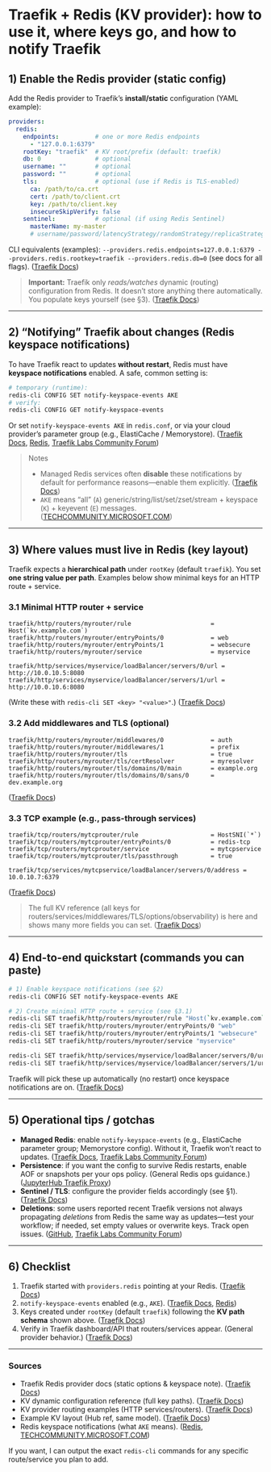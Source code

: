 # Traefik + Redis (KV provider): how to use it, where keys go, and how to notify Traefik

## 1) Enable the Redis provider (static config)

Add the Redis provider to Traefik’s **install/static** configuration (YAML example):

```yaml
providers:
  redis:
    endpoints:          # one or more Redis endpoints
      - "127.0.0.1:6379"
    rootKey: "traefik"  # KV root/prefix (default: traefik)
    db: 0               # optional
    username: ""        # optional
    password: ""        # optional
    tls:                # optional (use if Redis is TLS-enabled)
      ca: /path/to/ca.crt
      cert: /path/to/client.crt
      key: /path/to/client.key
      insecureSkipVerify: false
    sentinel:           # optional (if using Redis Sentinel)
      masterName: my-master
      # username/password/latencyStrategy/randomStrategy/replicaStrategy/useDisconnectedReplicas available
```

CLI equivalents (examples):
`--providers.redis.endpoints=127.0.0.1:6379 --providers.redis.rootkey=traefik --providers.redis.db=0` (see docs for all flags). ([Traefik Docs][1])

> **Important:** Traefik only *reads/watches* dynamic (routing) configuration from Redis. It doesn’t store anything there automatically. You populate keys yourself (see §3). ([Traefik Docs][1])

---

## 2) “Notifying” Traefik about changes (Redis keyspace notifications)

To have Traefik react to updates **without restart**, Redis must have **keyspace notifications** enabled. A safe, common setting is:

```bash
# temporary (runtime):
redis-cli CONFIG SET notify-keyspace-events AKE
# verify:
redis-cli CONFIG GET notify-keyspace-events
```

Or set `notify-keyspace-events AKE` in `redis.conf`, or via your cloud provider’s parameter group (e.g., ElastiCache / Memorystore). ([Traefik Docs][1], [Redis][2], [Traefik Labs Community Forum][3])

> Notes
>
> * Managed Redis services often **disable** these notifications by default for performance reasons—enable them explicitly. ([Traefik Docs][1])
> * `AKE` means “all” (`A`) generic/string/list/set/zset/stream + keyspace (`K`) + keyevent (`E`) messages. ([TECHCOMMUNITY.MICROSOFT.COM][4])

---

## 3) Where values must live in Redis (key layout)

Traefik expects a **hierarchical path** under `rootKey` (default `traefik`). You set **one string value per path**. Examples below show minimal keys for an HTTP route + service.

### 3.1 Minimal HTTP router + service

```
traefik/http/routers/myrouter/rule                      = Host(`kv.example.com`)
traefik/http/routers/myrouter/entryPoints/0             = web
traefik/http/routers/myrouter/entryPoints/1             = websecure
traefik/http/routers/myrouter/service                   = myservice

traefik/http/services/myservice/loadBalancer/servers/0/url = http://10.0.10.5:8080
traefik/http/services/myservice/loadBalancer/servers/1/url = http://10.0.10.6:8080
```

(Write these with `redis-cli SET <key> "<value>"`.) ([Traefik Docs][5])

### 3.2 Add middlewares and TLS (optional)

```
traefik/http/routers/myrouter/middlewares/0             = auth
traefik/http/routers/myrouter/middlewares/1             = prefix
traefik/http/routers/myrouter/tls                       = true
traefik/http/routers/myrouter/tls/certResolver          = myresolver
traefik/http/routers/myrouter/tls/domains/0/main        = example.org
traefik/http/routers/myrouter/tls/domains/0/sans/0      = dev.example.org
```

([Traefik Docs][5])

### 3.3 TCP example (e.g., pass-through services)

```
traefik/tcp/routers/mytcprouter/rule                    = HostSNI(`*`)
traefik/tcp/routers/mytcprouter/entryPoints/0           = redis-tcp
traefik/tcp/routers/mytcprouter/service                 = mytcpservice
traefik/tcp/routers/mytcprouter/tls/passthrough         = true

traefik/tcp/services/mytcpservice/loadBalancer/servers/0/address = 10.0.10.7:6379
```

([Traefik Docs][6])

> The full KV reference (all keys for routers/services/middlewares/TLS/options/observability) is here and shows many more fields you can set. ([Traefik Docs][6])

---

## 4) End-to-end quickstart (commands you can paste)

```bash
# 1) Enable keyspace notifications (see §2)
redis-cli CONFIG SET notify-keyspace-events AKE

# 2) Create minimal HTTP route + service (see §3.1)
redis-cli SET traefik/http/routers/myrouter/rule "Host(`kv.example.com`)"
redis-cli SET traefik/http/routers/myrouter/entryPoints/0 "web"
redis-cli SET traefik/http/routers/myrouter/entryPoints/1 "websecure"
redis-cli SET traefik/http/routers/myrouter/service "myservice"

redis-cli SET traefik/http/services/myservice/loadBalancer/servers/0/url "http://10.0.10.5:8080"
redis-cli SET traefik/http/services/myservice/loadBalancer/servers/1/url "http://10.0.10.6:8080"
```

Traefik will pick these up automatically (no restart) once keyspace notifications are on. ([Traefik Docs][1])

---

## 5) Operational tips / gotchas

* **Managed Redis**: enable `notify-keyspace-events` (e.g., ElastiCache parameter group; Memorystore config). Without it, Traefik won’t react to updates. ([Traefik Docs][1], [Traefik Labs Community Forum][3])
* **Persistence**: if you want the config to survive Redis restarts, enable AOF or snapshots per your ops policy. (General Redis ops guidance.) ([JupyterHub Traefik Proxy][7])
* **Sentinel / TLS**: configure the provider fields accordingly (see §1). ([Traefik Docs][1])
* **Deletions**: some users reported recent Traefik versions not always propagating *deletions* from Redis the same way as updates—test your workflow; if needed, set empty values or overwrite keys. Track open issues. ([GitHub][8], [Traefik Labs Community Forum][9])

---

## 6) Checklist

1. Traefik started with `providers.redis` pointing at your Redis. ([Traefik Docs][1])
2. `notify-keyspace-events` enabled (e.g., `AKE`). ([Traefik Docs][1], [Redis][2])
3. Keys created under `rootKey` (default `traefik`) following the **KV path schema** shown above. ([Traefik Docs][5])
4. Verify in Traefik dashboard/API that routers/services appear. (General provider behavior.) ([Traefik Docs][10])

---

### Sources

* Traefik Redis provider docs (static options & keyspace note). ([Traefik Docs][1])
* KV dynamic configuration reference (full key paths). ([Traefik Docs][6])
* KV provider routing examples (HTTP services/routers). ([Traefik Docs][5])
* Example KV layout (Hub ref, same model). ([Traefik Docs][11])
* Redis keyspace notifications (what `AKE` means). ([Redis][2], [TECHCOMMUNITY.MICROSOFT.COM][4])

If you want, I can output the exact `redis-cli` commands for any specific route/service you plan to add.

[1]: https://doc.traefik.io/traefik/providers/redis/ "Traefik Redis Documentation - Traefik"
[2]: https://redis.io/docs/latest/develop/pubsub/keyspace-notifications/?utm_source=chatgpt.com "Redis keyspace notifications | Docs"
[3]: https://community.traefik.io/t/traefik-not-re-configuring-using-aws-elasticicache-redis-on-change/5227?utm_source=chatgpt.com "Traefik not re-configuring using AWS Elasticicache Redis ..."
[4]: https://techcommunity.microsoft.com/blog/azurepaasblog/redis-keyspace-events-notifications/1551134?utm_source=chatgpt.com "Redis Keyspace Events Notifications"
[5]: https://doc.traefik.io/traefik/routing/providers/kv/ "Traefik Routing Configuration with KV stores - Traefik"
[6]: https://doc.traefik.io/traefik/reference/dynamic-configuration/kv/ "Traefik Dynamic Configuration with KV stores - Traefik"
[7]: https://jupyterhub-traefik-proxy.readthedocs.io/en/stable/redis.html?utm_source=chatgpt.com "Using TraefikRedisProxy - JupyterHub Traefik Proxy"
[8]: https://github.com/traefik/traefik/issues/11864?utm_source=chatgpt.com "Traefik does not handle rules deletion from redis kv #11864"
[9]: https://community.traefik.io/t/traefik-does-not-prune-deleted-rules-from-redis-kv/27789?utm_source=chatgpt.com "Traefik does not prune deleted rules from redis KV"
[10]: https://doc.traefik.io/traefik/providers/overview/?utm_source=chatgpt.com "Traefik Configuration Discovery Overview"
[11]: https://doc.traefik.io/traefik-hub/api-gateway/reference/ref-overview?utm_source=chatgpt.com "Install vs Routing Configuration | Traefik Hub Documentation"
